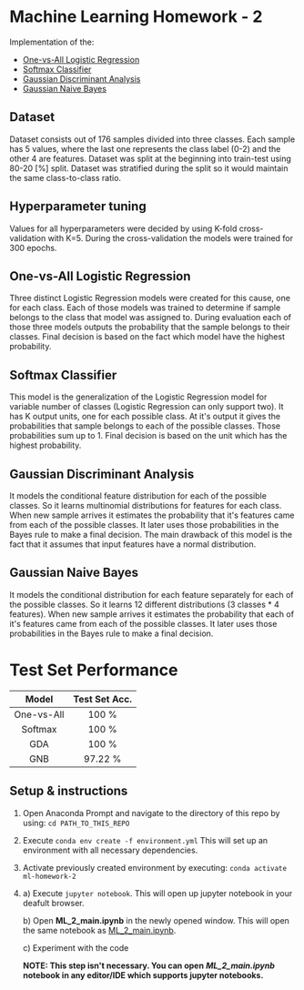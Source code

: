# Machine Learning Homework - 2

Implementation of the:
* [One-vs-All Logistic Regression](https://towardsdatascience.com/multi-class-classification-one-vs-all-one-vs-one-94daed32a87b)
* [Softmax Classifier](https://www.pyimagesearch.com/2016/09/12/softmax-classifiers-explained/)
* [Gaussian Discriminant Analysis](https://towardsdatascience.com/gaussian-discriminant-analysis-an-example-of-generative-learning-algorithms-2e336ba7aa5c)
* [Gaussian Naive Bayes](https://en.wikipedia.org/wiki/Naive_Bayes_classifier)

## Dataset 

Dataset consists out of 176 samples divided into three classes. Each sample has 5 values, where the last one represents the class label (0-2) and the other 4 are features.
Dataset was split at the beginning into train-test using 80-20 [%] split. Dataset was stratified during the split so it would maintain the same class-to-class ratio. 

## Hyperparameter tuning
Values for all hyperparameters were decided by using K-fold cross-validation with K=5. During the cross-validation the models were trained for 300 epochs.

## One-vs-All Logistic Regression

Three distinct Logistic Regression models were created for this cause, one for each class. Each of those models was trained to determine if sample belongs to the class that model was assigned to. During evaluation each of those three models outputs the probability that the sample belongs to their classes. Final decision is based on the fact which model have the highest probability.

## Softmax Classifier

This model is the generalization of the Logistic Regression model for variable number of classes (Logistic Regression can only support two). It has K output units, one for each possible class. At it's output it gives the probabilities that sample belongs to each of the possible classes. Those probabilities sum up to 1. Final decision is based on the unit which has the highest probability. 

## Gaussian Discriminant Analysis

It models the conditional feature distribution for each of the possible classes. So it learns multinomial distributions for features for each class. When new sample arrives it estimates the probability that it's features came from each of the possible classes. It later uses those probabilities in the Bayes rule to make a final decision. The main drawback of this model is the fact that it assumes that input features have a normal distribution.

## Gaussian Naive Bayes

It models the conditional distribution for each feature separately for each of the possible classes. So it learns 12 different distributions (3 classes * 4 features). When new sample arrives it estimates the probability that each of it's features came from each of the possible classes. It later uses those probabilities in the Bayes rule to make a final decision.

# Test Set Performance

| Model  | Test Set Acc. |
|:------:|:-------------:|
| One-vs-All | 100 % |
| Softmax | 100 % |
| GDA | 100 % |
| GNB | 97.22 % |


## Setup & instructions
1. Open Anaconda Prompt and navigate to the directory of this repo by using: ```cd PATH_TO_THIS_REPO ```
2. Execute ``` conda env create -f environment.yml ``` This will set up an environment with all necessary dependencies. 
3. Activate previously created environment by executing: ``` conda activate ml-homework-2 ```
4. a) Execute ``` jupyter notebook ```. This will open up jupyter notebook in your deafult browser. 

   b) Open **ML_2_main.ipynb** in the newly opened window. This will open the same notebook as [ML_2_main.ipynb](src/ML_2_main.ipynb).
   
   c) Experiment with the code
   
   **NOTE: This step isn't necessary. You can open** ***ML_2_main.ipynb*** **notebook in any editor/IDE which supports jupyter notebooks.**
